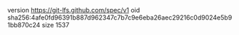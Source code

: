 version https://git-lfs.github.com/spec/v1
oid sha256:4afe0fd96391b887d962347c7b7c9e6eba26aec29216c0d9024e5b91bb870c24
size 1537
